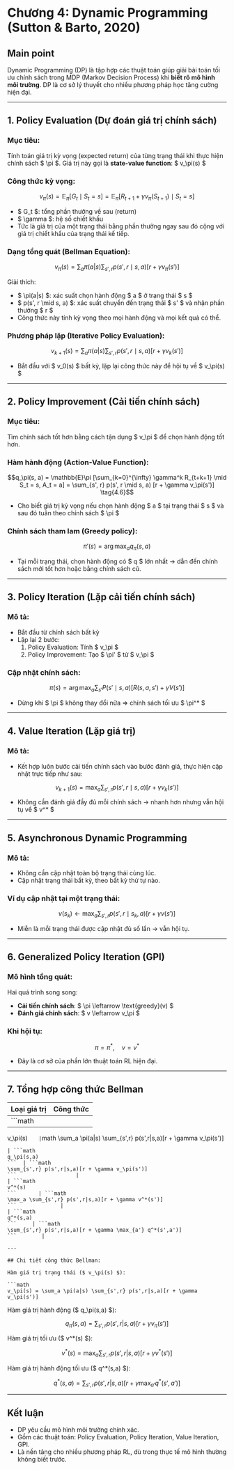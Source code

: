 # Chương 4: Dynamic Programming (Sutton & Barto, 2020)

##  Main point
Dynamic Programming (DP) là tập hợp các thuật toán giúp giải bài toán tối ưu chính sách trong MDP (Markov Decision Process) khi **biết rõ mô hình môi trường**. DP là cơ sở lý thuyết cho nhiều phương pháp học tăng cường hiện đại.

---

## 1. Policy Evaluation (Dự đoán giá trị chính sách)

### Mục tiêu:
Tính toán giá trị kỳ vọng (expected return) của từng trạng thái khi thực hiện chính sách $ \pi $. Giá trị này gọi là **state-value function**: $ v_\pi(s) $

### Công thức kỳ vọng:

```math
v_\pi(s) = \mathbb{E}_\pi [ G_t \mid S_t = s ] = \mathbb{E}_\pi [ R_{t+1} + \gamma v_\pi(S_{t+1}) \mid S_t = s ]
```

- $ G_t $: tổng phần thưởng về sau (return)
- $ \gamma $: hệ số chiết khấu
- Tức là giá trị của một trạng thái bằng phần thưởng ngay sau đó cộng với giá trị chiết khấu của trạng thái kế tiếp.

### Dạng tổng quát (Bellman Equation):

```math
v_\pi(s) = \sum_a \pi(a|s) \sum_{s',r} p(s', r \mid s, a) [r + \gamma v_\pi(s')]
\tag{4.4}
```

Giải thích:
- $ \pi(a|s) $: xác suất chọn hành động $ a $ ở trạng thái $ s $
- $ p(s', r \mid s, a) $: xác suất chuyển đến trạng thái $ s' $ và nhận phần thưởng $ r $
- Công thức này tính kỳ vọng theo mọi hành động và mọi kết quả có thể.

### Phương pháp lặp (Iterative Policy Evaluation):

```math
v_{k+1}(s) = \sum_a \pi(a|s) \sum_{s',r} p(s', r \mid s, a) [r + \gamma v_k(s')]
\tag{4.5}
```

- Bắt đầu với $ v_0(s) $ bất kỳ, lặp lại công thức này để hội tụ về $ v_\pi(s) $

---

## 2. Policy Improvement (Cải tiến chính sách)

### Mục tiêu:
Tìm chính sách tốt hơn bằng cách tận dụng $ v_\pi $ để chọn hành động tốt hơn.

### Hàm hành động (Action-Value Function):

```math
q_\pi(s, a) = \mathbb{E}\pi [\sum_{k=0}^{\infty} \gamma^k R_{t+k+1} \mid S_t = s, A_t = a] = \sum_{s', r} p(s', r \mid s, a) [r + \gamma v_\pi(s')]
\tag{4.6}
```

- Cho biết giá trị kỳ vọng nếu chọn hành động $ a $ tại trạng thái $ s $ và sau đó tuân theo chính sách $ \pi $

### Chính sách tham lam (Greedy policy):

```math
\pi'(s) = \arg\max_a q_\pi(s, a)
\tag{4.9}
```

- Tại mỗi trạng thái, chọn hành động có $ q $ lớn nhất → dẫn đến chính sách mới tốt hơn hoặc bằng chính sách cũ.

---

## 3. Policy Iteration (Lặp cải tiến chính sách)

### Mô tả:
- Bắt đầu từ chính sách bất kỳ
- Lặp lại 2 bước:
  1. Policy Evaluation: Tính $ v_\pi $
  2. Policy Improvement: Tạo $ \pi' $ từ $ v_\pi $

### Cập nhật chính sách:

```math
\pi(s) = \arg\max_a \sum_{s'} P(s'\mid s, a) [R(s,a,s') + \gamma V(s')]
```

- Dừng khi $ \pi $ không thay đổi nữa ⇒ chính sách tối ưu $ \pi^* $

---

## 4. Value Iteration (Lặp giá trị)

### Mô tả:
- Kết hợp luôn bước cải tiến chính sách vào bước đánh giá, thực hiện cập nhật trực tiếp như sau:

```math
v_{k+1}(s) = \max_a \sum_{s', r} p(s', r \mid s, a) [r + \gamma v_k(s')]
\tag{4.10}
```

- Không cần đánh giá đầy đủ mỗi chính sách → nhanh hơn nhưng vẫn hội tụ về $ v^* $

---

## 5. Asynchronous Dynamic Programming

### Mô tả:
- Không cần cập nhật toàn bộ trạng thái cùng lúc.
- Cập nhật trạng thái bất kỳ, theo bất kỳ thứ tự nào.

### Ví dụ cập nhật tại một trạng thái:

```math
v(s_k) \leftarrow \max_a \sum_{s', r} p(s', r \mid s_k, a) [r + \gamma v(s')]
```

- Miễn là mỗi trạng thái được cập nhật đủ số lần → vẫn hội tụ.

---

## 6. Generalized Policy Iteration (GPI)

### Mô hình tổng quát:
Hai quá trình song song:
- **Cải tiến chính sách**: $ \pi \leftarrow \text{greedy}(v) $
- **Đánh giá chính sách**: $ v \leftarrow v_\pi $

### Khi hội tụ:
```math
\pi = \pi^*, \quad v = v^*
```

- Đây là cơ sở của phần lớn thuật toán RL hiện đại.

---

## 7. Tổng hợp công thức Bellman

| Loại giá trị         | Công thức                                                                 |
|----------------------|---------------------------------------------------------------------------|
| ```math
v_\pi(s)
```    | ```math
\sum_a \pi(a|s) \sum_{s',r} p(s',r|s,a)[r + \gamma v_\pi(s')]
``` |
| ```math
q_\pi(s,a)
```  | ```math
\sum_{s',r} p(s',r|s,a)[r + \gamma v_\pi(s')]
```                   |
| ```math
v^*(s)
```       | ```math
\max_a \sum_{s',r} p(s',r|s,a)[r + \gamma v^*(s')]
```              |
| ```math
q^*(s,a)
```     | ```math
\sum_{s',r} p(s',r|s,a)[r + \gamma \max_{a'} q^*(s',a')]
```        |

---

## Chi tiết công thức Bellman:

Hàm giá trị trạng thái ($ v_\pi(s) $):

```math
v_\pi(s) = \sum_a \pi(a|s) \sum_{s',r} p(s',r|s,a)[r + \gamma v_\pi(s')]
```

Hàm giá trị hành động ($ q_\pi(s,a) $):

```math
q_\pi(s,a) = \sum_{s',r} p(s',r|s,a)[r + \gamma v_\pi(s')]
```

Hàm giá trị tối ưu ($ v^*(s) $):

```math
v^*(s) = \max_a \sum_{s',r} p(s',r|s,a)[r + \gamma v^*(s')]
```

Hàm giá trị hành động tối ưu ($ q^*(s,a) $):

```math
q^*(s,a) = \sum_{s',r} p(s',r|s,a)[r + \gamma \max_{a'} q^*(s',a')]
```

---

## Kết luận

- DP yêu cầu mô hình môi trường chính xác.
- Gồm các thuật toán: Policy Evaluation, Policy Iteration, Value Iteration, GPI.
- Là nền tảng cho nhiều phương pháp RL, dù trong thực tế mô hình thường không biết trước.

